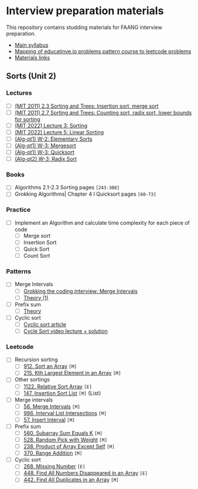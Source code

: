 # Interview preparation materials

This repository contains studding materials for FAANG interview preparation.

- [Main syllabus](dsa_syllabus.md)
- [Mapping of educatinve.io problems pattern course to leetcode problems](educative_io_to_leetcode.md)
- [Materials links](dsa_materials.md)

##  Sorts (Unit 2)

### Lectures

- [ ] [(MIT 2011) 2.3 Sorting and Trees: Insertion sort, merge sort](https://youtu.be/Kg4bqzAqRBM)
- [ ] [(MIT 2011) 2.7 Sorting and Trees: Counting sort, radix sort, lower bounds for sorting](https://www.youtube.com/watch?v=Nz1KZXbghj8&ist=PLUl4u3cNGP61Oq3tWYp6V_F-5jb5L2iHb&index=7)
- [ ] [(MIT 2022) Lecture 3: Sorting](https://youtu.be/oS9aPzUNG-s)
- [ ] [(MIT 2022) Lecture 5: Linear Sorting](https://www.youtube.com/watch?v=yndgIDO0zQQ&list=PLUl4u3cNGP63EdVPNLG3ToM6LaEUuStEY&index=7)
- [ ] [(Alg-pt1) W-2: Elementary Sorts](https://www.coursera.org/learn/algorithms-part1/supplement/erHuw/lecture-slides)
- [ ] [(Alg-pt1) W-3: Mergesort](https://www.coursera.org/learn/algorithms-part1/lecture/ARWDq/mergesort)
- [ ] [(Alg-pt1) W-3: Quicksort](https://www.coursera.org/learn/algorithms-part1/lecture/vjvnC/quicksort)
- [ ] [(Alg-pt2) W-3: Radix Sort](https://www.coursera.org/lecture/algorithms-part2/3-way-radix-quicksort-crkd5)

### Books

- [ ] Algorithms  2.1-2.3 Sorting pages `[243-308]`
- [ ] Grokking Algorithms| Chapter 4 I Quicksort pages `[60-73]`

### Practice

- [ ] Implement an Algorithm and calculate time complexity for each piece of code
  - [ ] Merge sort
  - [ ] Insertion Sort
  - [ ] Quick Sort
  - [ ] Count Sort

### Patterns

- [ ] Merge Intervals
  - [ ] [Grokking the coding interview: Merge Intervals](https://www.educative.io/courses/grokking-the-coding-interview/3YVYvogqXpA)
  - [ ] [Theory (1)](https://medium.com/@timpark0807/leetcode-is-easy-the-interval-pattern-d68a7c1c841)
- [ ] Prefix sum
  - [ ] [Theory](https://labuladong.gitbook.io/algo-en/iii.-algorithmic-thinking/prefix_sum)
- [ ] Cyclic sort
  - [ ] [Cyclic sort article](https://techsloth.io/crushing-tech-interviews-with-the-cyclic-sort-pattern)
  - [ ] [Cycle Sort video lecture + solution](https://www.youtube.com/watch?v=JfinxytTYFQ)

### Leetcode

- [ ] Recursion sorting
  - [ ] [912. Sort an Array](https://leetcode.com/problems/sort-an-array/) `[M]`
  - [ ] [215. Kth Largest Element in an Array](https://leetcode.com/problems/kth-largest-element-in-an-array/) `[M]`
- [ ] Other sortings
  - [ ] [1122. Relative Sort Array](https://leetcode.com/problems/relative-sort-array/) `[E]`
  - [ ] [147. Insertion Sort List](https://leetcode.com/problems/insertion-sort-list/) `[M]` {List}
- [ ] Merge intervals
  - [ ] [56. Merge Intervals](https://leetcode.com/problems/merge-intervals/) `[M]`
  - [ ] [986. Interval List Intersections](https://leetcode.com/problems/interval-list-intersections/) `[M]`
  - [ ] [57. Insert Interval](https://leetcode.com/problems/insert-interval/) `[M]`
- [ ] Prefix sum
  - [ ] [560. Subarray Sum Equals K](https://leetcode.com/problems/subarray-sum-equals-k/) `[M]`
  - [ ] [528. Random Pick with Weight](https://leetcode.com/problems/random-pick-with-weight/) `[M]`
  - [ ] [238. Product of Array Except Self](https://leetcode.com/problems/product-of-array-except-self/) `[M]`
  - [ ] [370. Range Addition](https://leetcode.com/problems/range-addition/) `[M]`
- [ ] Cyclic sort
  - [ ] [268. Missing Number](https://leetcode.com/problems/missing-number/) `[E]`
  - [ ] [448. Find All Numbers Disappeared in an Array](https://leetcode.com/problems/find-all-numbers-disappeared-in-an-array/) `[E]`
  - [ ] [442. Find All Duplicates in an Array](https://leetcode.com/problems/find-all-duplicates-in-an-array/) `[M]`
